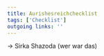 ```yaml
---
title: Aurishesreichchecklist  
tags: ['Checklist']
outgoing links: ''  
---
```

-> Sirka Shazoda (wer war das)
